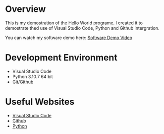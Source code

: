 # Overview

This is my demostration of the Hello World programe. I created it to demostrate thed use of Visual Studio Code, Python and Github intergration.

You can watch my software demo here: [Software Demo Video](http://youtube.link.goes.here)

# Development Environment

* Visual Studio Code
* Python 3.10.7 64 bit
* Git/Github

# Useful Websites


* [Visual Studio Code](https://code.visualstudio.com/download)
* [Github](https://github.com/)
* [Python](https://www.python.org/downloads/release/python-3107/)